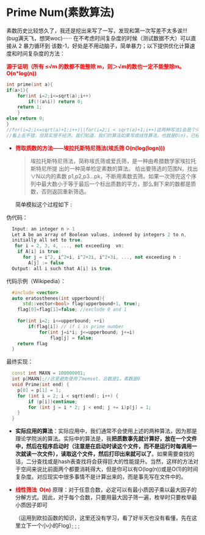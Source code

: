 # Prime Num(素数算法)

素数历史比较悠久了，我还是挖出来写了一写，发现和第一次写差不太多诶!!!(bug满天飞，想哭woc)······
在不考虑时间复杂度的时候（测试数据不大）可以直接从 2 暴力循环到 该数-1，好处是不用动脑子，简单暴力；以下提供优化计算速度和时间复杂度的方法：

<font color ="red">**源于证明（所有 ≤√m 的数都不能整除 m，则＞√m的数也一定不能整除m。O(n*log(n))**</font>

```cpp
int prime(int a){
if(a>1){
    for(int i=2;i<=sqrt(a);i++)
        if(!(a%i)) return 0;
    return 1;
    }
else return 0;
}
//for(i=2;i<=sqrt(a)+1;i++)||for(i=2;i < sqrt(a)+1;i++)这两种写法1会是个问题？
//看上去不错，但其实很不经济。我们知道，我们的算法如果写成线性算法，也就是O(n)，已经算是不错了，但是最好的是O(Log(n))的算法，这是一个对数级的算法，著名的二分取中（Binary Search）正是O(Log(n))的算法。通常来说，O(Log(n))的算法都是以排除法做为手段的。所以，找质数的算法完全可以采用排除法的方式。
```

* <font color ="red">**筛取质数的方法——埃拉托斯特尼筛法(埃氏筛 O(n(log(logn)))**</font>

    > 埃拉托斯特尼筛法，简称埃氏筛或爱氏筛，是一种由希腊数学家埃拉托斯特尼所提 出的一种简单检定素数的算法。
    > 给出要筛选的范围N，找出∨N以内的素数 p1,p2,p3...pk，不断用素数去筛。如果一次筛完这个序列中最大数小于等于最后一个标出质数的平方，那么剩下来的数都是质数，否则返回重新筛选。

     简单模拟这个过程如下 :

伪代码：

```cpp
  Input: an integer n > 1
  Let A be an array of Boolean values, indexed by integers 2 to n,
  initially all set to true.
   for i = 2, 3, 4, ..., not exceeding  ∨n:
    if A[i] is true:
      for j = i^2, i^2+i, i^2+2i, i^2+3i, ..., not exceeding n :
        A[j] := false
  Output: all i such that A[i] is true.
```

代码示例（Wikipedia）：

```cpp
  #include <vector>
  auto eratosthenes(int upperbound){
      std::vector<bool> flag(upperbound+1, true);
  	flag[0]=flag[1]=false; //exclude 0 and 1
  	
  	for(int i=2; i<=upperbound; ++i)
  	    if(flag[i]) // if i is prime number
  		    for(int j=i*i; j<=upperbound; j+=i)
  			    flag[j] = false;
  	return flag
  }
```

最终实现：

```cpp
  const int MAXN = 100000001;
  int p[MAXN];//这里避免使用了memset，合数是1，素数是0
  void Prime(int end) {
  	p[0] = p[1] = 1;
  	for (int i = 2; i < sqrt(end); i++) {
  		if (p[i])continue;
  		for (int j = i * 2; j < end; j += i)p[j] = 1;
  	}
  }
```

* **实际应用的算法**：实际应用中，我们通常不会使用上述的两种算法，因为那是理论学院派的算法。实际中的算法是，我**把质数事先就计算好，放在一个文件中，然后在程序启动时（注意是在启动时读这个文件，而不是运行时每调用一次就读一次文件），读取这个文件，然后打印出来就可以了**。如果需要查找的话，二分查找或是hash表查找将会获得巨大的性能提升。当然，这样的方法对于空间来说比前面两个都要消耗得大，但是你可以有O(log(n))或是O(1)的时间复杂度。对应现实中很多事情不是计算出来的，而是事先写在文件中的。

* <font color ="red">**线性筛法  O(n)**</font>
    原理：对于任意合数，必定可以有最小质因子乘以最大因子的分解方式。因此，对于每个合数，只要用最大因子筛一遍，枚举时只要枚举最小质因子即可

    （运用到欧拉函数的知识，这里还没有学习，看了好半天也没有看懂，先在这里立下一个小小的Flog）[·](https://www.wikii.cc/zh-cn/%E6%AC%A7%E6%8B%89%E5%87%BD%E6%95%B0)   [·](https://coolshell.cn/articles/3738.html)   [·](https://www.cnblogs.com/grubbyskyer/p/3852421.html) 

    



